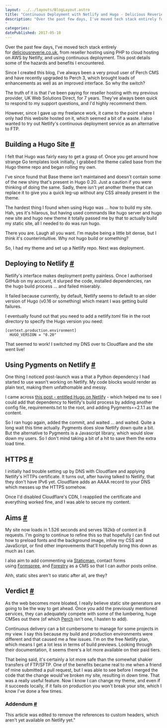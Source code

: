 ```yaml
---
layout: ../../layouts/BlogLayout.astro
title: "Continuous Deployment with Netlify and Hugo - Delicious Reverie"
description: "Over the past few days, I've moved tech stack entirely for deliciousreverie.co.uk, from reseller hosting using PHP to cloud hosting on AWS by Netlify, and using continuous deployment. This post details some of the hazards and benefits I encountered.
"
categories:
datePublished: 2017-05-18
---
```

Over the past few days, I've moved tech stack entirely for [deliciousreverie.co.uk](http://deliciousreverie.co.uk/), from reseller hosting using PHP to cloud hosting on AWS by Netlify, and using continuous deployment. This post details some of the hazards and benefits I encountered.

Since I created this blog, I've always been a very proud user of Perch CMS and have recently upgraded to Perch 3, which brought loads of enhancements as well as an improved interface. So why the switch?

The truth of it is that I've been paying for reseller hosting with my previous provider, UK Web Solutions Direct, for 7 years. They've always been quick to respond to my support questions, and I'd highly recommend them.

However, since I gave up my freelance work, it came to the point where I only had this website hosted on it, which seemed a bit of a waste. I also wanted to try out Netlify's continuous deployment service as an alternative to FTP.

## Building a Hugo Site [#](https://deliciousreverie.co.uk/posts/continuous-deployment-with-netlify-and-hugo/#building-a-hugo-site)

I felt that Hugo was fairly easy to get a grasp of. Once you get around how strange Go templates look initially, I grabbed the theme called base from the Hugo theme repo and began rolling my own.

I've since found that Base theme isn't maintained and doesn't contain some of the new shiny that's present in Hugo 0.20. Just a caution if you were thinking of doing the same. Sadly, there isn't yet another theme that can replace it to give you a quick leg-up without any CSS already present in the theme.

The hardest thing I found when using Hugo was ... how to build my site. Hah, yes it's hilarous, but having used commands like hugo server and hugo new site and hugo new theme it totally passed me by that to actually build my static site, all I needed to do was run hugo.

There you are. Laugh all you want. I'm maybe being a little bit dense, but I think it's counterintuitive. Why not hugo build or something?

So, I had my theme and set up a Netlify repo. Next was deployment.

## Deploying to Netlify [#](https://deliciousreverie.co.uk/posts/continuous-deployment-with-netlify-and-hugo/#deploying-to-netlify)

Netlify's interface makes deployment pretty painless. Once I authorised GitHub on my account, it slurped the code, installed dependencies, ran the hugo build process ... and failed miserably.

It failed because currently, by default, Netlify seems to default to an older version of Hugo (v0.16 or something) which meant I was getting build failures.

I eventually found out that you need to add a netlify.toml file in the root directory to specify the Hugo version you need:

```
[context.production.environment]
  HUGO_VERSION = "0.20"
```

That seemed to work! I switched my DNS over to Cloudflare and the site went live!

## Using Pygments on Netlify [#](https://deliciousreverie.co.uk/posts/continuous-deployment-with-netlify-and-hugo/#using-pygments-on-netlify)

One thing I noticed post-launch was a that a Python dependency I had started to use wasn't working on Netlify. My code blocks would render as plain text, making them unfathomable and messy.

I came across [this post - entitled Hugo on Netlify](https://discuss.gohugo.io/t/hugo-on-netlify/1505/10) \- which helped me to see I could add that dependency to Netlify's build process by adding another config file, requirements.txt to the root, and adding Pygments==2.1.1 as the content.

So I ran hugo again, added the commit, and waited ... and waited. Quite a long wait this time actually. Pygments does slow Netlify down quite a bit. But the alternative to Pygments is a Javascript library, which would slow down my users. So I don't mind taking a bit of a hit to save them the extra load time.

## HTTPS [#](https://deliciousreverie.co.uk/posts/continuous-deployment-with-netlify-and-hugo/#https)

I initially had trouble setting up by DNS with Cloudflare and applying Netlify's HTTPs certificate. It turns out, after having talked to Netlify, that they don't have IPv6 yet. Cloudflare adds an AAAA record to your DNS which messes up the HTTPS somehow.

Once I'd disabled Cloudflare's CDN, I reapplied the certificate and everything worked fine, and I was able to secure my content.

## Aims [#](https://deliciousreverie.co.uk/posts/continuous-deployment-with-netlify-and-hugo/#aims)

My site now loads in 1.526 seconds and serves 182kb of content in 8 requests. I'm going to continue to refine this so that hopefully I can find out how to preload fonts and the background image, inline my CSS and JavaScript, or find other improvements that'll hopefully bring this down as much as I can.

I also aim to add commenting via [Staticman](https://staticman.net/), contact forms using [Formspree](https://formspree.io/), and [Forestry](https://forestry.io/) as a CMS so that I can author posts online.

Ahh, static sites aren't so static after all, are they?

## Verdict [#](https://deliciousreverie.co.uk/posts/continuous-deployment-with-netlify-and-hugo/#verdict)

As the web becomes more bloated, I really believe static site generators are going to be the way to get ahead. Once you add the previously mentioned services, they can adequately compete with some of the lumbering, huge CMSes out there (of which [Perch](https://grabaperch.com/) isn't one, I hasten to add).

Continuous delivery can a bit cumbersome to manage for some projects in my view. I say this because my build and production environments were different and that caused me a few issues. I'm on the free Netlify plan, which means I get a lot less in terms of build previews. Looking through their documentation, it seems there's a lot more available on their paid tiers.

That being said, it's certainly a lot more safe than the somewhat shakier transfers of FTP/SFTP. One of the benefits became real to me when a friend of mine submitted a pull request, but I was able to see before I merged the code that the change would've broken my site, resulting in down time. That was a really useful feature. Now I know I can change my theme, and even if it succeeds locally, if it fails on production you won't break your site, which I know I've done a few times.

### Addendum [#](https://deliciousreverie.co.uk/posts/continuous-deployment-with-netlify-and-hugo/#addendum)

This article was edited to remove the references to custom headers, which aren't yet available on Netlify yet."